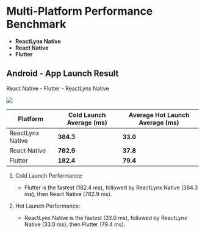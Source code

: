 # Multi-Platform Performance Benchmark

- **ReactLynx Native**
- **React Native**
- **Flutter**


## Android - App Launch Result

React Native - Flutter - ReactLynx Native

[<img src="https://github.com/wisnukurniawan/multi-platform-performance-benchmark/blob/main/demo/app-launch-demo.mp4" />](https://github.com/wisnukurniawan/multi-platform-performance-benchmark/blob/main/demo/app-launch-demo.mp4)


| Platform     | Cold Launch Average (ms) | Average Hot Launch Average (ms) |
| ------------ | ---------------- | --------------- |
| ReactLynx Native  | **384.3**        | **33.0**        |
| React Native | **782.9**        | **37.8**        |
| Flutter      | **182.4**        | **79.4**        |

1. Cold Launch Performance:
   - Flutter is the fastest (182.4 ms), followed by ReactLynx Native (384.3 ms), then React Native (782.9 ms).

2. Hot Launch Performance:
   - ReactLynx Native is the fastest (33.0 ms), followed by ReactLynx Native (33.0 ms), then Flutter (79.4 ms).